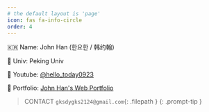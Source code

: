 ```yaml
---
# the default layout is 'page'
icon: fas fa-info-circle
order: 4
---
```

:kr: Name: John Han (한요한 / 韩约翰)

:school: Univ: Peking Univ

:movie_camera: Youtube: [@hello_today0923](https://www.youtube.com/channel/UCNHWud2wRDxUcoJjQCIsBiA)

:file_folder: Portfolio: [John Han's Web Portfolio](http://johnhan0923.dothome.co.kr/)



> CONTACT `gksdygks2124@gmail.com`{: .filepath }
{: .prompt-tip }